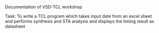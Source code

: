 Documentation of VSD-TCL workshop 

  Task: To write a TCL program which takes input date from an excel sheet and performs synthesis and STA analysis and displays the timing result as datasheet 



